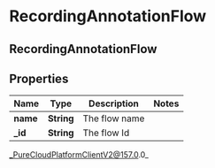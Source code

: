 # RecordingAnnotationFlow

## RecordingAnnotationFlow

## Properties

|Name | Type | Description | Notes|
|------------ | ------------- | ------------- | -------------|
| **name** | **String** | The flow name | |
| **_id** | **String** | The flow Id | |



_PureCloudPlatformClientV2@157.0.0_
